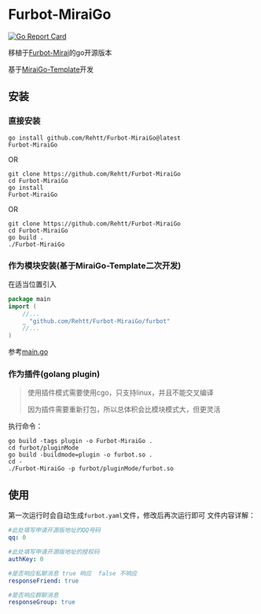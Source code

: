 # Furbot-MiraiGo
[![Go Report Card](https://goreportcard.com/badge/github.com/Rehtt/Furbot-MiraiGo)](https://goreportcard.com/report/github.com/Rehtt/Furbot-MiraiGo)

移植于[Furbot-Mirai](https://github.com/furleywolf/Furbot-Mirai)的go开源版本

基于[MiraiGo-Template](https://github.com/Logiase/MiraiGo-Template)开发

## 安装

### 直接安装

```shell
go install github.com/Rehtt/Furbot-MiraiGo@latest
Furbot-MiraiGo
```

OR

```shell
git clone https://github.com/Rehtt/Furbot-MiraiGo
cd Furbot-MiraiGo
go install
Furbot-MiraiGo
```
OR

```shell
git clone https://github.com/Rehtt/Furbot-MiraiGo
cd Furbot-MiraiGo
go build .
./Furbot-MiraiGo
```

### 作为模块安装(基于MiraiGo-Template二次开发)

在适当位置引入
```go
package main
import (
	//...
    _ "github.com/Rehtt/Furbot-MiraiGo/furbot"
	//...
)
```
参考[main.go](./main.go)

### 作为插件(golang plugin)
> 使用插件模式需要使用cgo，只支持linux，并且不能交叉编译
> 
> 因为插件需要重新打包，所以总体积会比模块模式大，但更灵活

执行命令：
```shell
go build -tags plugin -o Furbot-MiraiGo .
cd furbot/pluginMode
go build -buildmode=plugin -o furbot.so .
cd -
./Furbot-MiraiGo -p furbot/pluginMode/furbot.so
```

## 使用
第一次运行时会自动生成`furbot.yaml`文件，修改后再次运行即可
文件内容详解：
```yaml
#此处填写申请开源版地址的QQ号码
qq: 0

#此处填写申请开源版地址的授权码
authKey: 0

#是否响应私聊消息 true 响应  false 不响应
responseFriend: true

#是否响应群聊消息
responseGroup: true
```
